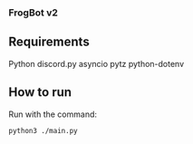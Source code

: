 ### FrogBot v2

## Requirements
Python
discord.py
asyncio
pytz
python-dotenv

## How to run

Run with the command:
```bash
python3 ./main.py
```